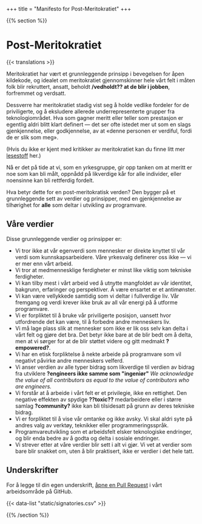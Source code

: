 +++
title = "Manifesto for Post-Meritokratiet"
+++

{{% section %}}

# Post-Meritokratiet

{{< translations >}}

Meritokratiet har vært et grunnleggende prinsipp i bevegelsen for åpen kildekode, og idealet om meritokratiet gjennomskinner hele vårt felt i måten folk blir rekruttert, ansatt, beholdt **/vedholdt?? at de blir i jobben**, forfremmet og verdsatt.

Dessverre har meritokratiet stadig vist seg å holde vedlike fordeler for de priviligerte, og å eksludere allerede underrepresenterte grupper fra teknologiområdet. Hva som gagner meritt eller teller som prestasjon er egentlig aldri blitt klart definert — det ser ofte istedet mer ut som en slags gjenkjennelse, eller godkjennelse, av at «denne personen er verdiful, fordi de er slik som meg».

(Hvis du ikke er kjent med kritikker av meritokratiet kan du finne litt mer <a hreflang="en" href="/meritocracy/">lesestoff</a> her.)

Nå er det på tide at vi, som en yrkesgruppe, gir opp tanken om at meritt er noe som kan bli målt, oppnådd på likverdige kår for alle individer, eller noensinne kan bli rettferdig fordelt.

Hva betyr dette for en post-meritokratisk verden? Den bygger på et grunnleggende sett av verdier og prinsipper, med en gjenkjennelse av tilhørighet for **alle** som deltar i utvikling av programvare.

## Våre verdier

Disse grunnleggende verdier og prinsipper er:

* Vi tror ikke at vår egenverdi som mennesker er direkte knyttet til vår verdi som kunnskapsarbeidere. Våre yrkesvalg definerer oss ikke — vi er mer enn vårt arbeid.
* Vi tror at medmennesklige ferdigheter er minst like viktig som tekniske ferdigheter.
* Vi kan tilby mest i vårt arbeid ved å utnytte mangfoldet av vår identitet, bakgrunn, erfaringer og perspektiver. Å være ensartet er et antimønster.
* Vi kan være vellykkede samtidig som vi deltar i fullverdige liv. Vår fremgang og verdi krever ikke bruk av all vår energi på å utforme programvare.
* Vi er forpliktet til å bruke vår priviligerte posisjon, uansett hvor utfordrende det kan være, til å forbedre andre menneskers liv.
* Vi må lage plass slik at mennesker som ikke er lik oss selv kan delta i vårt felt og gjøre det bra. Det betyr ikke bare at de blir bedt om å delta, men at vi sørger for at de blir støttet videre og gitt medmakt **?empowered?**.
* Vi har en etisk forpliktelse å nekte arbeide på programvare som vil negativt påvirke andre menneskers velferd.
* Vi anser verdien av alle typer bidrag som likverdige til verdien av bidrag fra utviklere **?engineers ikke samme som "ingeniør"**
  _We acknowledge the value of all contributors as equal to the value of contributors who are engineers._
* Vi forstår at å arbeide i vårt felt er et privilegie, ikke en rettighet. Den negative effekten av spydige **??toxic??** medarbeidere eller i større samlag **?community?** ikke kan bli tilsidesatt på grunn av deres tekniske bidrag.
* Vi er forpliktet til å vise vår omtanke og ikke avsky. Vi skal aldri syte på andres valg av verktøy, teknikker eller programmeringsspråk.
* Programvareutvikling som et arbeidsfelt elsker teknologiske endringer, og blir enda bedre av å godta og delta i sosiale endringer.
* Vi strever etter at våre verdier blir sett i alt vi gjør. Vi vet at verdier som bare blir snakket om, uten å blir praktisert, ikke er verdier i det hele tatt.


## Underskrifter

For å legge til din egen underskrift, [åpne en Pull Request](https://github.com/CoralineAda/postmeritocracy) i vårt arbeidsområde på GitHub.

{{< data-list "static/signatories.csv" >}}

{{% /section %}}

